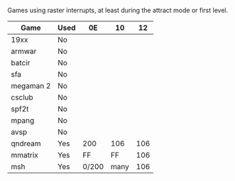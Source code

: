 Games using raster interrupts, at least during the attract mode or first level.

Game     | Used | 0E  | 10  | 12
---------|------|-----|-----|----
19xx     | No   |     |     |
armwar   | No   |     |     |
batcir   | No   |     |     |
sfa      | No   |     |     |
megaman 2| No   |     |     |
csclub   | No   |     |     |
spf2t    | No   |     |     |
mpang    | No   |     |     |
avsp     | No   |     |     |
qndream  | Yes  | 200 | 106 | 106
mmatrix  | Yes  |  FF |  FF | 106
msh      | Yes  |0/200| many| 106